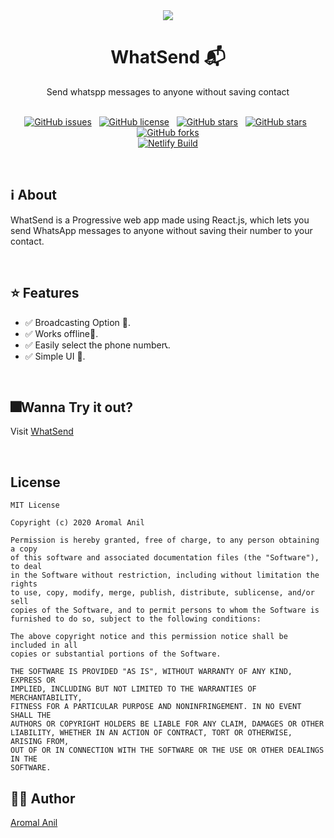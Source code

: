 
<div align="center">
<img src="https://whatsend.live/demo.png" />
<h1>WhatSend 📬</h1>
<p>Send whatspp messages to anyone without saving contact<p/><br/>
<a href="https://github.com/aromalanil/WhatSend/issues"><img alt="GitHub issues" src="https://img.shields.io/github/issues/aromalanil/WhatSend?style=for-the-badge"></a>&nbsp;&nbsp;
<a href="https://github.com/aromalanil/WhatSend/blob/master/LICENSE"><img alt="GitHub license" src="https://img.shields.io/github/license/aromalanil/WhatSend?style=for-the-badge"></a>&nbsp;&nbsp;
<a href="https://github.com/aromalanil/WhatSend/stargazers"><img alt="GitHub stars" src="https://img.shields.io/github/stars/aromalanil/WhatSend?style=for-the-badge"></a>&nbsp;&nbsp;
<a href="https://github.com/aromalanil/WhatSend"><img alt="GitHub stars" src="https://img.shields.io/github/repo-size/aromalanil/whatsend?style=for-the-badge"></a>&nbsp;&nbsp;
<a href="https://github.com/aromalanil/WhatSend/network"><img alt="GitHub forks" src="https://img.shields.io/github/forks/aromalanil/WhatSend?style=for-the-badge"></a><br/>
<a href="https://app.netlify.com/sites/whatsend/deploys"><img alt="Netlify Build" src="https://api.netlify.com/api/v1/badges/ceadcba9-7d25-4abf-908b-d188a5801d5d/deploy-status"></a>
</div>

<br/>

## ℹ About

WhatSend is a Progressive web app made using React.js, which lets you send WhatsApp messages to anyone without saving their number to your contact.

<br/>

## ⭐ Features

- ✅ Broadcasting Option 📢.
- ✅ Works offline🚫.
- ✅ Easily select the phone number📞.
- ✅ Simple UI 📱.

<br/>

## 🎆Wanna Try it out?

Visit [WhatSend](https://whatsend.live/)

<br/>

## License

```
MIT License

Copyright (c) 2020 Aromal Anil

Permission is hereby granted, free of charge, to any person obtaining a copy
of this software and associated documentation files (the "Software"), to deal
in the Software without restriction, including without limitation the rights
to use, copy, modify, merge, publish, distribute, sublicense, and/or sell
copies of the Software, and to permit persons to whom the Software is
furnished to do so, subject to the following conditions:

The above copyright notice and this permission notice shall be included in all
copies or substantial portions of the Software.

THE SOFTWARE IS PROVIDED "AS IS", WITHOUT WARRANTY OF ANY KIND, EXPRESS OR
IMPLIED, INCLUDING BUT NOT LIMITED TO THE WARRANTIES OF MERCHANTABILITY,
FITNESS FOR A PARTICULAR PURPOSE AND NONINFRINGEMENT. IN NO EVENT SHALL THE
AUTHORS OR COPYRIGHT HOLDERS BE LIABLE FOR ANY CLAIM, DAMAGES OR OTHER
LIABILITY, WHETHER IN AN ACTION OF CONTRACT, TORT OR OTHERWISE, ARISING FROM,
OUT OF OR IN CONNECTION WITH THE SOFTWARE OR THE USE OR OTHER DEALINGS IN THE
SOFTWARE.
```

## ✍🏻 Author

[Aromal Anil](https://aromalanil.me)
